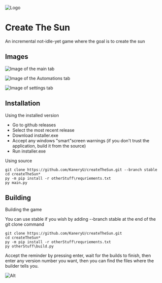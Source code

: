 ![Logo](https://files.catbox.moe/1q9te7.png)


# Create The Sun

An incremental not-idle-yet game where the goal is to create the sun

## Images
![Image of the main tab](https://files.catbox.moe/ex0vip.png)

![Image of the Automations tab](https://files.catbox.moe/kzt5pc.png)

![Image of settings tab](https://files.catbox.moe/3v74wh.png)
## Installation
Using the installed version
- Go to github releases
- Select the most recent release
- Download installer.exe
- Accept any windows "smart"screen warnings (if you don't trust the application, build it from the source)
- Run installer.exe



Using source
```batch
git clone https://github.com/KaneryU/createTheSun.git --branch stable
cd createTheSun*
py -m pip install -r otherStuff\requriements.txt
py main.py
```

## Building
Building the game

You can use stable if you wish by adding --branch stable at the end of the git clone command
```batch
git clone https://github.com/KaneryU/createTheSun.git
cd createTheSun*
py -m pip install -r otherStuff\requriements.txt
py otherStuff\build.py
```
Accept the reminder by pressing enter, wait for the builds to finish, then enter any version number you want, then you can find the files where the builder tells you.

    
![Alt](https://repobeats.axiom.co/api/embed/17a6846fef2e07147e82eae88fa69ea6fa88f051.svg "Repobeats analytics image")

